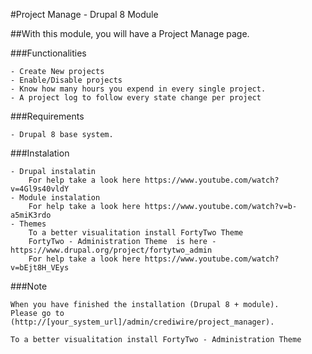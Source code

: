 #Project Manage - Drupal 8 Module

##With this module, you will have a Project Manage page. 

###Functionalities

    - Create New projects 
    - Enable/Disable projects
    - Know how many hours you expend in every single project.
    - A project log to follow every state change per project
    
###Requirements

    - Drupal 8 base system. 
    
###Instalation

    - Drupal instalatin   
        For help take a look here https://www.youtube.com/watch?v=4Gl9s40vldY  
    - Module instalation
        For help take a look here https://www.youtube.com/watch?v=b-a5miK3rdo
    - Themes 
        To a better visualitation install FortyTwo Theme 
        FortyTwo - Administration Theme  is here - https://www.drupal.org/project/fortytwo_admin
        For help take a look here https://www.youtube.com/watch?v=bEjt8H_VEys        
        
###Note 

    When you have finished the installation (Drupal 8 + module). 
    Please go to (http://[your_system_url]/admin/crediwire/project_manager). 
    
    To a better visualitation install FortyTwo - Administration Theme 